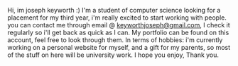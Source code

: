 Hi, im joseph keyworth :)
I'm a student of computer science looking for a placement for my third year, i'm really excited to start working with people.
you can contact me through email @ keyworthjoseph@gmail.com, I check it regularly so i'll get back as quick as I can.
My portfolio can be found on this account, feel free to look through them. In terms of hobbies: i'm currently working on a personal website for myself, and a gift for my parents, so most of the stuff on here will be university work.
I hope you enjoy,
Thank you.
